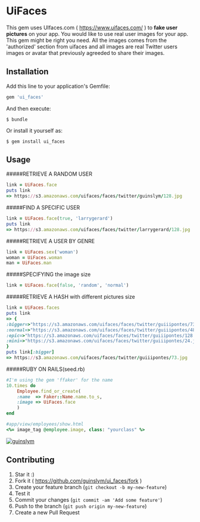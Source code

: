 # UiFaces

This gem uses UIfaces.com ( https://www.uifaces.com/ ) to **fake user pictures** on your app. You would like to use real user images for your app. This gem might be right you need. All the images comes from the 'authorized' section from uifaces and all images are real Twitter users images or avatar that previously agreeded to share their images.

## Installation

Add this line to your application's Gemfile:

```ruby
gem 'ui_faces'
```

And then execute:

    $ bundle

Or install it yourself as:

    $ gem install ui_faces

## Usage
	
#####RETRIEVE A RANDOM USER
```ruby
link = UiFaces.face
puts link
=> https://s3.amazonaws.com/uifaces/faces/twitter/guinslym/128.jpg
```
#####FIND A SPECIFIC USER
```ruby
link = UiFaces.face(true, 'larrygerard')
puts link
=> https://s3.amazonaws.com/uifaces/faces/twitter/larrygerard/128.jpg
```

#####RETRIEVE A USER BY GENRE
```ruby
link = UiFaces.sex('woman')
woman = UiFaces.woman
man = UiFaces.man
```

#####SPECIFYING the image size
```ruby
link = UiFaces.face(false, 'random', 'normal')
```

#####RETRIEVE A HASH with different pictures size
```ruby
link = UiFaces.faces
puts link
=> {
:bigger=>"https://s3.amazonaws.com/uifaces/faces/twitter/guiiipontes/73.jpg", 
:normal=>"https://s3.amazonaws.com/uifaces/faces/twitter/guiiipontes/48.jpg", 
:epic=>"https://s3.amazonaws.com/uifaces/faces/twitter/guiiipontes/128.jpg", 
:mini=>"https://s3.amazonaws.com/uifaces/faces/twitter/guiiipontes/24.jpg"
}
puts link[:bigger]
=> https://s3.amazonaws.com/uifaces/faces/twitter/guiiipontes/73.jpg
```

#####RUBY ON RAILS(seed.rb)
```ruby
#I'm using the gem 'ffaker' for the name
10.times do 
	Employee.find_or_create(
	:name  => Faker::Name.name.to_s,
	:image => UiFaces.face
	)
end

#app/view/employees/show.html
<%= image_tag @employee.image, class: "yourclass" %>
```

[![guinslym](https://s3.amazonaws.com/uifaces/faces/twitter/guinslym/128.jpg)](http://uifaces.com/guinslym)


## Contributing

1. Star it :)
2. Fork it ( https://github.com/guinslym/ui_faces/fork )
3. Create your feature branch (`git checkout -b my-new-feature`)
4. Test it
5. Commit your changes (`git commit -am 'Add some feature'`)
6. Push to the branch (`git push origin my-new-feature`)
7. Create a new Pull Request
